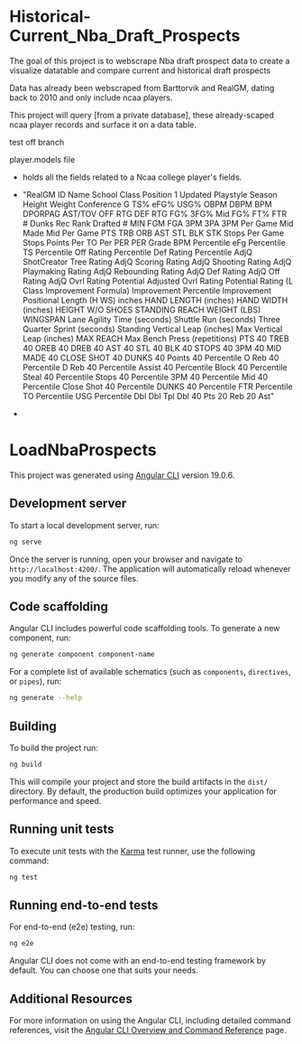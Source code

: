 # Historical-Current_Nba_Draft_Prospects
The goal of this project is to webscrape Nba draft prospect data to create a visualize datatable and compare current and historical draft prospects

Data has already been webscraped from Barttorvik and RealGM, dating back to 2010 and only include ncaa players. 

This project will query [from a private database], these already-scaped ncaa player records and surface it on a data table. 


test off branch

player.models file
  - holds all the fields related to a Ncaa college player's fields.
  - "RealGM ID	Name	School	Class	Position 1	Updated	Playstyle	Season	Height	Weight	Conference	G	TS%	eFG%	USG%	OBPM	DBPM	BPM	DPORPAG	AST/TOV	OFF RTG	DEF RTG	FG%	3FG%	Mid FG%	FT%	FTR	# Dunks	Rec Rank	Drafted #	MIN	FGM	FGA	3PM	3PA	3PM Per Game	Mid Made	Mid Per Game	PTS	TRB	ORB	AST	STL	BLK	STK	Stops Per Game	Stops	Points Per	TO Per	PER	PER Grade	BPM Percentile	eFg Percentile	TS Percentile	Off Rating Percentile	Def Rating Percentile	AdjQ ShotCreator Tree Rating	AdjQ Scoring Rating	AdjQ Shooting Rating	AdjQ Playmaking Rating	AdjQ Rebounding Rating	AdjQ Def Rating	AdjQ Off Rating	AdjQ Ovrl Rating	Potential Adjusted Ovrl Rating	Potential Rating (L Class Improvement Formula)	Improvement Percentile	Improvement	Positional Length (H WS) inches	HAND LENGTH (inches)	HAND WIDTH (inches)	HEIGHT W/O SHOES	STANDING REACH	WEIGHT (LBS)	WINGSPAN	Lane Agility Time (seconds)	Shuttle Run (seconds)	Three Quarter Sprint (seconds)	Standing Vertical Leap (inches)	Max Vertical Leap (inches)	MAX REACH	Max Bench Press (repetitions)	PTS 40	TREB 40	OREB 40	DREB 40	AST 40	STL 40	BLK 40	STOPS 40	3PM 40	MID MADE 40	CLOSE SHOT 40	DUNKS 40	Points 40 Percentile	O Reb 40 Percentile	D Reb 40 Percentile	Assist 40 Percentile	Block 40 Percentile	Steal 40 Percentile	Stops 40 Percentile	3PM 40 Percentile	Mid 40 Percentile	Close Shot 40 Percentile	DUNKS 40 Percentile	FTR Percentile	TO Percentile	USG Percentile	Dbl Dbl	Tpl Dbl	40 Pts	20 Reb	20 Ast"

  - 
# LoadNbaProspects

This project was generated using [Angular CLI](https://github.com/angular/angular-cli) version 19.0.6.

## Development server

To start a local development server, run:

```bash
ng serve
```

Once the server is running, open your browser and navigate to `http://localhost:4200/`. The application will automatically reload whenever you modify any of the source files.

## Code scaffolding

Angular CLI includes powerful code scaffolding tools. To generate a new component, run:

```bash
ng generate component component-name
```

For a complete list of available schematics (such as `components`, `directives`, or `pipes`), run:

```bash
ng generate --help
```

## Building

To build the project run:

```bash
ng build
```

This will compile your project and store the build artifacts in the `dist/` directory. By default, the production build optimizes your application for performance and speed.

## Running unit tests

To execute unit tests with the [Karma](https://karma-runner.github.io) test runner, use the following command:

```bash
ng test
```

## Running end-to-end tests

For end-to-end (e2e) testing, run:

```bash
ng e2e
```

Angular CLI does not come with an end-to-end testing framework by default. You can choose one that suits your needs.

## Additional Resources

For more information on using the Angular CLI, including detailed command references, visit the [Angular CLI Overview and Command Reference](https://angular.dev/tools/cli) page.

